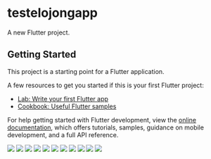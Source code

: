 # testelojongapp

A new Flutter project.

## Getting Started

This project is a starting point for a Flutter application.

A few resources to get you started if this is your first Flutter project:

- [Lab: Write your first Flutter app](https://docs.flutter.dev/get-started/codelab)
- [Cookbook: Useful Flutter samples](https://docs.flutter.dev/cookbook)

For help getting started with Flutter development, view the
[online documentation](https://docs.flutter.dev/), which offers tutorials,
samples, guidance on mobile development, and a full API reference.


<img src="/rd/Nexus 4 - 1.png">
<img src="/rd/nexus 4 - 2.png">
<img src="/rd/Nexus 6 - 1.png">
<img src="/rd/Nexus 6 - 2.png">
<img src="/rd/Nexus 9 - 1.png">
<img src="/rd/Nexus 9 - 2.png">
<img src="/rd/Nexus 9 - 3.png">
<img src="/rd/nexus one.png">
<img src="/rd/nexus one - 2.png">
<img src="/rd/nexus one - 3.png">
<img src="/rd/nexus one - 4.png">
